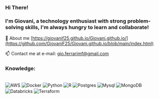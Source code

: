 ### Hi There! 
### I'm Giovani, a technology enthusiast with strong problem-solving skills, I'm always hungry to learn and collaborate! 


📄 About me [https://giovanif25.github.io/Giovani.github.io/](https://github.com/GiovaniF25/Giovani.github.io/blob/main/index.html)

📫 Contact me at e-mail: gio.ferrarimf@gmail.com
  


### Knowledge:
<div style="display: inline_block"><br/>
  <img align="center" alt="AWS"    src="https://img.shields.io/badge/Amazon_AWS-232F3E?style=for-the-badge&logo=amazon-aws&logoColor=white" />
  <img align="center" alt="Docker" src="https://img.shields.io/badge/Docker-2496ED?style=for-the-badge&logo=docker&logoColor=white" /> 
  <img align="center" alt="Python"    src="https://img.shields.io/badge/Python-3776AB?style=for-the-badge&logo=python&logoColor=white" />
  <img align="center" alt="R"    src="https://img.shields.io/badge/R-276DC3?style=for-the-badge&logo=r&logoColor=white" />
  <img align="center" alt="Postgres"    src="https://img.shields.io/badge/PostgreSQL-316192?style=for-the-badge&logo=postgresql&logoColor=white" />
  <img align="center" alt="Mysql"    src="https://img.shields.io/badge/MySQL-00000F?style=for-the-badge&logo=mysql&logoColor=white](https://img.shields.io/badge/Microsoft_SQL_Server-CC2927?style=for-the-badge&logo=microsoft-sql-server&logoColor=white)" />
  <img align="center" alt="MongoDB" src="https://img.shields.io/badge/MongoDB-47A248?style=for-the-badge&logo=mongodb&logoColor=white" />
  <img align="center" alt="Databricks" src="https://img.shields.io/badge/Databricks-EF3B2D?style=for-the-badge&logo=databricks&logoColor=white" />
  <img align="center" alt="Terraform" src="https://img.shields.io/badge/Terraform-7B42BC?style=for-the-badge&logo=terraform&logoColor=white" />



  </div>
